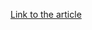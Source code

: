 [Link to the article](https://zerophagemalware.com/2017/06/07/rig-ek-via-fake-eve-online-website-drops-bunitu/)
